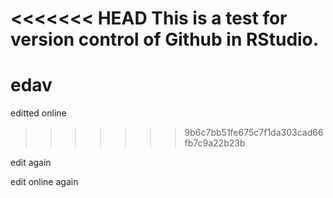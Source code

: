 <<<<<<< HEAD
This is a test for version control of Github in RStudio.
=======
# edav

editted online
>>>>>>> 9b6c7bb51fe675c7f1da303cad66fb7c9a22b23b

edit again

edit online again
